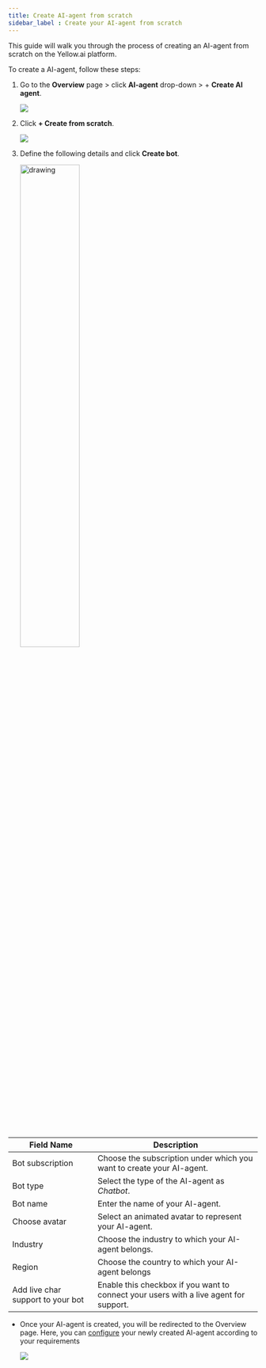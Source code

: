 ```yaml
---
title: Create AI-agent from scratch
sidebar_label : Create your AI-agent from scratch
---
```


This guide will walk you through the process of creating an AI-agent from scratch on the Yellow.ai platform.

To create a AI-agent, follow these steps:

1. Go to the **Overview** page > click **AI-agent** drop-down > + **Create AI agent**.

   ![](https://cdn.yellowmessenger.com/assets/yellow-docs/create-agent.png)

2. Click **+ Create from scratch**.

   ![](https://cdn.yellowmessenger.com/assets/yellow-docs/createstratch.png)
   
3. Define the following details and click **Create bot**.

   <img src="https://imgur.com/gX6nkDk.png" alt="drawing" width="50%"/>
      
| Field Name | Description | 
| -------- | -------- | 
| Bot subscription | Choose the subscription under which you want to create your AI-agent. |
|Bot type| Select the type of the AI-agent as *Chatbot*. |
|Bot name | Enter the name of your AI-agent. |
|Choose avatar| Select an animated avatar to represent your AI-agent. |
| Industry | Choose the industry to which your AI-agent belongs. |
| Region | Choose the country to which your AI-agent belongs |
| Add live char support to your bot | Enable this checkbox if you want to connect your users with a live agent for support. |

* Once your AI-agent is created, you will be redirected to the Overview page. Here, you can [configure](https://docs.yellow.ai/docs/platform_concepts/Getting%20Started/modify-bot-configuration) your newly created AI-agent according to your requirements

    ![](https://imgur.com/CK1d1BU.png)